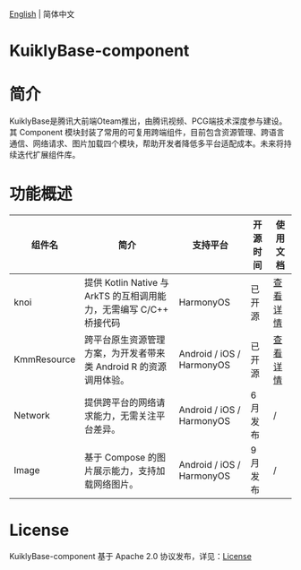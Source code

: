 [English](./README.md) | 简体中文

# KuiklyBase-component

# 简介
KuiklyBase是腾讯大前端Oteam推出，由腾讯视频、PCG端技术深度参与建设。其 Component 模块封装了常用的可复用跨端组件，目前包含资源管理、跨语言通信、网络请求、图片加载四个模块，帮助开发者降低多平台适配成本。未来将持续迭代扩展组件库。

# 功能概述
| 组件名   | 简介   | 支持平台 | 开源时间  | 使用文档 | 
|-------|-------|-------|-------|-------|
| knoi | 提供 Kotlin Native 与 ArkTS 的互相调用能力，无需编写 C/C++ 桥接代码 | HarmonyOS | 已开源 | [查看详情](knoi/README.md) |
| KmmResource | 跨平台原生资源管理方案，为开发者带来类 Android R 的资源调用体验。 | Android / iOS / HarmonyOS | 已开源 | [查看详情](KmmResource/README.md) |
| Network | 	提供跨平台的网络请求能力，无需关注平台差异。 | Android / iOS / HarmonyOS | 6月发布 | / |
| Image | 基于 Compose 的图片展示能力，支持加载网络图片。 | Android / iOS / HarmonyOS | 9月发布 | / |

# License
KuiklyBase-component 基于 Apache 2.0 协议发布，详见：[License](License.txt)